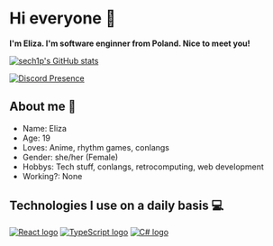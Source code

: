 # Hi everyone 👋

**I'm Eliza. I'm software enginner from Poland. Nice to meet you!**

[![sech1p's GitHub stats](https://github-readme-stats.vercel.app/api?username=sech1p)](https://github.com/anuraghazra/github-readme-stats)

[![Discord Presence](https://lanyard.kyrie25.me/api/670366060872073276)](https://discord.com/users/670366060872073276)

## About me 👤
* Name: Eliza
* Age: 19
* Loves: Anime, rhythm games, conlangs
* Gender: she/her (Female)
* Hobbys: Tech stuff, conlangs, retrocomputing, web development
* Working?: None

## Technologies I use on a daily basis 💻
[![React logo](https://readme-components.vercel.app/api?component=logo&logo=react)](https://github.com/harish-sethuraman/readme-components)
[![TypeScript logo](https://readme-components.vercel.app/api?component=logo&logo=typescript)](https://github.com/harish-sethuraman/readme-components)
[![C# logo](https://readme-components.vercel.app/api?component=logo&logo=csharp)](https://github.com/harish-sethuraman/readme-components)
